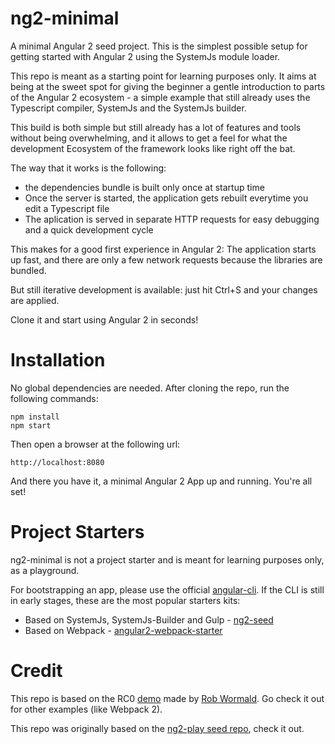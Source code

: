 # ng2-minimal
A minimal Angular 2 seed project. This is the simplest possible setup for getting started with Angular 2 using the SystemJs module loader.

This repo is meant as a starting point for learning purposes only. It aims at being at the sweet spot for giving the beginner a gentle introduction to parts of the Angular 2 ecosystem - a simple example that still already uses the Typescript compiler, SystemJs and the SystemJs builder.

This build is both simple but still already has a lot of features and tools without being overwhelming,
 and it allows to get a feel for what the development Ecosystem of the framework looks like right off the bat.

The way that it works is the following:

 - the dependencies bundle is built only once at startup time
 - Once the server is started, the application gets rebuilt everytime you edit a Typescript file
 - The aplication is served in separate HTTP requests for easy debugging and a quick development cycle

This makes for a good first experience in Angular 2: The application starts up fast, and there are only a few network requests because the libraries are bundled.

But still iterative development is available: just hit Ctrl+S and your changes are applied.


Clone it and start using Angular 2 in seconds!

# Installation 

No global dependencies are needed. After cloning the repo, run the following commands:

    npm install
    npm start 
        
Then open a browser at the following url:

    http://localhost:8080
        
And there you have it, a minimal Angular 2 App up and running. You're all set!

# Project Starters

ng2-minimal is not a project starter and is meant for learning purposes only, as a playground.

For bootstrapping an app, please use the official [angular-cli](https://cli.angular.io/). If the CLI is still in early stages, these are the most popular starters kits:

- Based on SystemJs, SystemJs-Builder and Gulp - [ng2-seed](https://github.com/mgechev/angular2-seed) 
- Based on Webpack - [angular2-webpack-starter](https://github.com/AngularClass/angular2-webpack-starter)

# Credit

This repo is based on the RC0 [demo](https://github.com/robwormald/new-world-test) made by [Rob Wormald](https://twitter.com/robwormald). Go check it out for other examples  (like Webpack 2).

This repo was originally based on the [ng2-play seed repo](https://github.com/pkozlowski-opensource/ng2-play), check it out.

